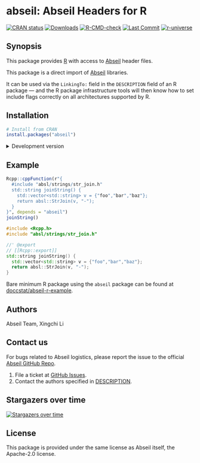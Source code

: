 
<!-- README.md is generated from README.Rmd. Please edit that file -->

# abseil: Abseil Headers for R

[![CRAN
status](https://www.r-pkg.org/badges/version-last-release/abseil)](https://cran.r-project.org/package=abseil)
[![Downloads](https://cranlogs.r-pkg.org/badges/grand-total/abseil)](https://cran.r-project.org/package=abseil)
[![R-CMD-check](https://github.com/doccstat/abseil-r/workflows/R-CMD-check/badge.svg)](https://github.com/doccstat/abseil-r/actions)
[![Last
Commit](https://img.shields.io/github/last-commit/doccstat/abseil-r)](https://github.com/doccstat/abseil-r)
[![r-universe](https://doccstat.r-universe.dev/badges/abseil)](https://doccstat.r-universe.dev)

## Synopsis

This package provides [R](https://www.r-project.org) with access to
[Abseil](https://abseil.io) header files.

This package is a direct import of [Abseil](https://abseil.io)
libraries.

It can be used via the `LinkingTo:` field in the `DESCRIPTION` field of
an R package — and the R package infrastructure tools will then know how
to set include flags correctly on all architectures supported by R.

## Installation

``` r
# Install from CRAN
install.packages("abseil")
```

<details close>
<summary>
Development version
</summary>

``` r
# Development version from r-universe with CRAN version as a fallback
install.packages(
  "abseil",
  repos = c("https://doccstat.r-universe.dev", "https://cloud.r-project.org")
)

## install.packages("pak")
pak::pak("doccstat/abseil-r")

## install.packages("devtools")
devtools::install_github("doccstat/abseil-r")
```

</details>

## Example

``` r
Rcpp::cppFunction(r"{
  #include "absl/strings/str_join.h"
  std::string joinString() {
    std::vector<std::string> v = {"foo","bar","baz"};
    return absl::StrJoin(v, "-");
  }
}", depends = "abseil")
joinString()
```

``` cpp
#include <Rcpp.h>
#include "absl/strings/str_join.h"

//' @export
// [[Rcpp::export]]
std::string joinString() {
  std::vector<std::string> v = {"foo","bar","baz"};
  return absl::StrJoin(v, "-");
}
```

Bare minimum R package using the `abseil` package can be found at
[doccstat/abseil-r-example](https://github.com/doccstat/abseil-r-example).

## Authors

Abseil Team, Xingchi Li

## Contact us

For bugs related to Abseil logistics, please report the issue to the
official [Abseil GitHub Repo](https://github.com/abseil/abseil-cpp).

1.  File a ticket at [GitHub
    Issues](https://github.com/doccstat/abseil-r/issues).
2.  Contact the authors specified in
    [DESCRIPTION](https://github.com/doccstat/abseil-r/blob/main/DESCRIPTION#L5-L9).

## Stargazers over time

[![Stargazers over
time](https://starchart.cc/doccstat/abseil-r.svg)](https://starchart.cc/doccstat/abseil-r)

## License

This package is provided under the same license as Abseil itself, the
Apache-2.0 license.
